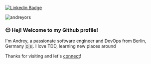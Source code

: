 [![Linkedin Badge](https://img.shields.io/badge/-andreyorsoev-blue?style=flat&logo=Linkedin&logoColor=white&link=https://www.linkedin.com/in/andreyorsoev/)](https://www.linkedin.com/in/andreyorsoev/)
<p align="left">
  <img
    src="https://komarev.com/ghpvc/?username=andreyors"
    alt="andreyors"
  />
</p>

### 😊 Hej! Welcome to my Github profile!

I'm Andrey, a passionate software engineer and DevOps from Berlin, Germany 🇩🇪. I love TDD, learning new places around 

Thanks for visiting and let's [connect](https://www.linkedin.com/in/andreyorsoev/)!


